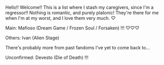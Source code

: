 Hello!! Welcome!! This is a list where I stash my caregivers, since I'm a regressor!! Nothing is romantic, and purely platonic! They're there for me when I'm at my worst, and I love them very much. ♡

Main: Mafioso (Dream Game / Frozen Soul / Forsaken) !!! ♡♡♡

Others: Ivan (Alien Stage)

There's probably more from past fandoms I've yet to come back to...

Unconfirmed: Devesto (Die of Death) !!!
